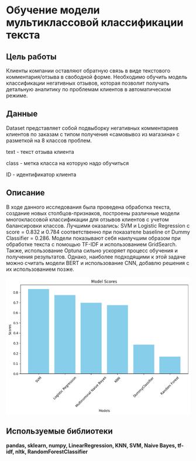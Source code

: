 # Обучение модели мультиклассовой классификации текста


## Цель работы


Клиенты компании оставляют обратную связь в виде текстового комментария/отзыва в свободной форме.
Необходимо обучить модель классификации негативных отзывов, которая позволит получать детальную аналитику по проблемам клиентов в автоматическом режиме.

## Данные

Dataset представляет собой подвыборку негативных комментариев клиентов по заказам с типом получения «самовывоз из магазина» с разметкой на 8 классов проблем.

text - текст отзыва клиента

class - метка класса на которую надо обучиться

ID - идентификатор клиента




## Описание

В ходе данного исследования была проведена обработка текста, создание новых столбцов-признаков, построены различные модели многоклассовой классификации для отзывов клиентов с учетом балансировки классов. Лучшими оказались: SVM и Logistic Regression с score = 0.832 и 0.784 соответственно при показателе baseline от Dummy Classifier = 0.286. Модели показывают себя наилучшим образом при обработке текста с помощью TF-IDF и использованием GridSearch. Также, использование Optuna сильно ускоряет процесс обучения и получения результатов. Однако, наиболее подходящими к этой задаче можно считать модели BERT и использование CNN, добавлю решения с их использованием позже.

![Image alt](https://github.com/Norlet/Kaggle-Competitions-and-other-projects/blob/main/Multiclass%20classification%20of%20russian%20text/img/score.png)

## Используемые библиотеки

**pandas, sklearn, numpy, LinearRegression, KNN, SVM, Naive Bayes, tf-idf, nltk, RandomForestClassifier**
